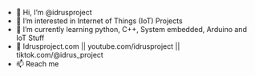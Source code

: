 - 👋 Hi, I’m @idrusproject
- 👀 I’m interested in Internet of Things (IoT) Projects
- 🌱 I’m currently learning python, C++, System embedded, Arduino and IoT Stuff
- 💞️ Idrusproject.com || youtube.com/idrusproject || tiktok.com/@idrus_project
- 📫 Reach me

<!---
idrusproject/idrusproject is a ✨ special ✨ repository because its `README.md` (this file) appears on your GitHub profile.
You can click the Preview link to take a look at your changes.
--->
